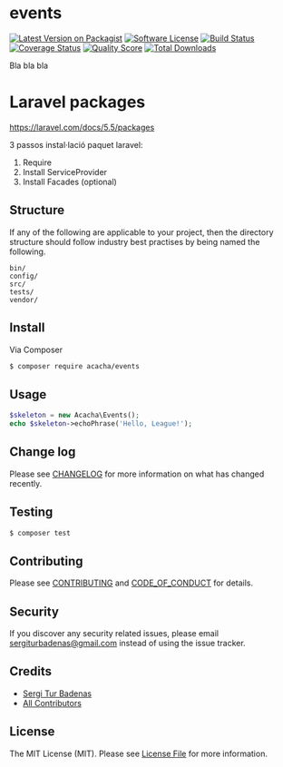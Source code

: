 # events

[![Latest Version on Packagist][ico-version]][link-packagist]
[![Software License][ico-license]](LICENSE.md)
[![Build Status][ico-travis]][link-travis]
[![Coverage Status][ico-scrutinizer]][link-scrutinizer]
[![Quality Score][ico-code-quality]][link-code-quality]
[![Total Downloads][ico-downloads]][link-downloads]

Bla bla bla

# Laravel packages

https://laravel.com/docs/5.5/packages

3 passos instal·lació paquet laravel:

1) Require
2) Install ServiceProvider
3) Install Facades (optional)

## Structure

If any of the following are applicable to your project, then the directory structure should follow industry best practises by being named the following.

```
bin/        
config/
src/
tests/
vendor/
```


## Install

Via Composer

``` bash
$ composer require acacha/events
```

## Usage

``` php
$skeleton = new Acacha\Events();
echo $skeleton->echoPhrase('Hello, League!');
```

## Change log

Please see [CHANGELOG](CHANGELOG.md) for more information on what has changed recently.

## Testing

``` bash
$ composer test
```

## Contributing

Please see [CONTRIBUTING](CONTRIBUTING.md) and [CODE_OF_CONDUCT](CODE_OF_CONDUCT.md) for details.

## Security

If you discover any security related issues, please email sergiturbadenas@gmail.com instead of using the issue tracker.

## Credits

- [Sergi Tur Badenas][link-author]
- [All Contributors][link-contributors]

## License

The MIT License (MIT). Please see [License File](LICENSE.md) for more information.

[ico-version]: https://img.shields.io/packagist/v/acacha/events.svg?style=flat-square
[ico-license]: https://img.shields.io/badge/license-MIT-brightgreen.svg?style=flat-square
[ico-travis]: https://img.shields.io/travis/acacha/events/master.svg?style=flat-square
[ico-scrutinizer]: https://img.shields.io/scrutinizer/coverage/g/acacha/events.svg?style=flat-square
[ico-code-quality]: https://img.shields.io/scrutinizer/g/acacha/events.svg?style=flat-square
[ico-downloads]: https://img.shields.io/packagist/dt/acacha/events.svg?style=flat-square

[link-packagist]: https://packagist.org/packages/acacha/events
[link-travis]: https://travis-ci.org/acacha/events
[link-scrutinizer]: https://scrutinizer-ci.com/g/acacha/events/code-structure
[link-code-quality]: https://scrutinizer-ci.com/g/acacha/events
[link-downloads]: https://packagist.org/packages/acacha/events
[link-author]: https://github.com/acacha
[link-contributors]: ../../contributors
